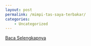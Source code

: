 ```yaml
---
layout: post
permalink: /mimpi-tas-saya-terbakar/
categories:
    - Uncategorized
---
```


[Baca Selengkapnya](/08)